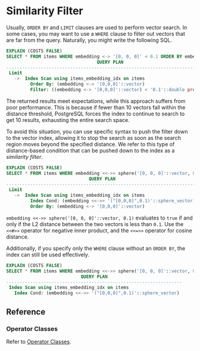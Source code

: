 # Similarity Filter

Usually, `ORDER BY` and `LIMIT` clauses are used to perform vector search. In some cases, you may want to use a `WHERE` clause to filter out vectors that are far from the query. Naturally, you might write the following SQL.

```sql
EXPLAIN (COSTS FALSE) 
SELECT * FROM items WHERE embedding <-> '[0, 0, 0]' < 0.1 ORDER BY embedding <-> '[0, 0, 0]' LIMIT 10;
                                  QUERY PLAN                                   
-------------------------------------------------------------------------------
 Limit
   ->  Index Scan using items_embedding_idx on items
         Order By: (embedding <-> '[0,0,0]'::vector)
         Filter: ((embedding <-> '[0,0,0]'::vector) < '0.1'::double precision)
```

The returned results meet expectations, while this approach suffers from poor performance. This is because if fewer than $10$ vectors fall within the distance threshold, PostgreSQL forces the index to continue to search to get $10$ results, exhausting the entire search space.

To avoid this situation, you can use specific syntax to push the filter down to the vector index, allowing it to stop the search as soon as the search region moves beyond the specified distance. We refer to this type of distance-based condition that can be pushed down to the index as a *similarity filter*.

```sql
EXPLAIN (COSTS FALSE) 
SELECT * FROM items WHERE embedding <<->> sphere('[0, 0, 0]'::vector, 0.1) ORDER BY embedding <-> '[0, 0, 0]' LIMIT 10;
                               QUERY PLAN                               
------------------------------------------------------------------------
 Limit
   ->  Index Scan using items_embedding_idx on items
         Index Cond: (embedding <<->> '("[0,0,0]",0.1)'::sphere_vector)
         Order By: (embedding <-> '[0,0,0]'::vector)
```

`embedding <<->> sphere('[0, 0, 0]'::vector, 0.1)` evaluates to `true` if and only if the L2 distance between the two vectors is less than `0.1`. Use the `<<#>>` operator for negative inner product, and the `<<=>>` operator for cosine distance.

Additionally, if you specify only the `WHERE` clause without an `ORDER BY`, the index can still be used effectively.

```sql
EXPLAIN (COSTS FALSE) 
SELECT * FROM items WHERE embedding <<->> sphere('[0, 0, 0]'::vector, 0.1);
                            QUERY PLAN                            
------------------------------------------------------------------
 Index Scan using items_embedding_idx on items
   Index Cond: (embedding <<->> '("[0,0,0]",0.1)'::sphere_vector)
```

## Reference

### Operator Classes

Refer to [Operator Classes](indexing#operator-classes).
